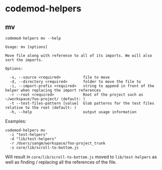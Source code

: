# codemod-helpers

## mv

`codemod-helpers mv --help`

```
Usage: mv [options]

Move file along with reference to all of its imports. We will also sort the imports.

Options:

  -s, --source <required>          file to move
  -d, --directory <required>       folder to move the file to
  -i, --import-prefix <required>   string to append in front of the helper when replacing the import references
  -r --root <required>             Root of the project such as ~/workspace/foo-project/ (default: )
  -t --test-files-pattern [value]  Glob patterns for the test files relative to the root (default: )
  -h, --help                       output usage information
```

Examples:

```
codemod-helpers mv
  -i "test-helpers"
  -d "lib/test-helpers"
  -r /Users/sangm/workspace/foo-project_trunk
  -s core/lib/scroll-to-bottom.js
```

Will result in `core/lib/scroll-to-bottom.js` moved to `lib/test-helpers` as
well as finding / replacing all the references of the file.
